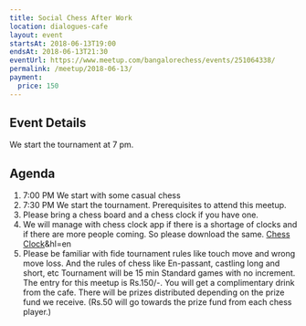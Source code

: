 ```yaml
---
title: Social Chess After Work
location: dialogues-cafe
layout: event
startsAt: 2018-06-13T19:00
endsAt: 2018-06-13T21:30
eventUrl: https://www.meetup.com/bangalorechess/events/251064338/
permalink: /meetup/2018-06-13/
payment:
  price: 150
---
```

## Event Details
We start the tournament at 7 pm.
## Agenda
1. 7:00 PM We start with some casual chess
1. 7:30 PM We start the tournament. Prerequisites to attend this meetup.
1. Please bring a chess board and a chess clock if you have one.
1. We will manage with chess clock app if there is a shortage of clocks and if there are more people coming. So please download the same. [Chess Clock](https://play.google.com/store/apps/details?id=com.chess.clock)&hl=en
1. Please be familiar with fide tournament rules like touch move and wrong move loss. And the rules of chess like En-passant, castling long and short, etc Tournament will be 15 min Standard games with no increment. The entry for this meetup is Rs.150/-. You will get a complimentary drink from the cafe.
There will be prizes distributed depending on the prize fund we receive. (Rs.50 will go towards the prize fund from each chess player.)

 
